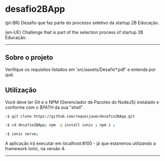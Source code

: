 # desafio2BApp

(pt-BR) Desafio que faz parte do processo seletivo da startup 2B Educação.

(en-UE) Challenge that is part of the selection process of startup 2B Educação.

--------

## Sobre o projeto

Verifique os requisitos listados em 'src/assets/Desafio*.pdf' e entenda por quê.

## Utilização

Você deve ter Git e o NPM (Gerenciador de Pacotes do NodeJS) instalado e conforme com o $PATH da sua "shell".

```bash
:$ git clone https://github.com/requeijaum/desafio2BApp.git

:$ cd desafio2BApp; npm -g install ionic ; npm i ;

:$ ionic serve;
```

A aplicaçăo irá executar em localhost:8100 - já que estaremos utilizando a framework Ionic, na versão 4.

--------
